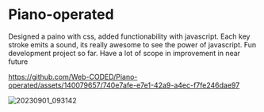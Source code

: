 # Piano-operated
Designed a paino with css, added functionability with javascript. Each key stroke emits a sound, its really awesome to see the power of javascript. Fun development project so far. Have a lot of scope in improvement in near future



https://github.com/Web-CODED/Piano-operated/assets/140079657/740e7afe-e7e1-42a9-a4ec-f7fe246dae97

![20230901_093142](https://github.com/Web-CODED/Piano-operated/assets/140079657/c27d0223-4fe1-48e6-837e-478a97d798ca)
